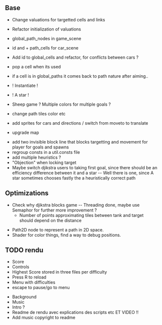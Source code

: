 ## Base
+ Change valuations for targetted cells and links
- Refactor initialization of valuations
+ global_path_nodes in game_scene
+ id and + path_cells for car_scene
+ Add id to global_cells and refactor, for conflicts between cars ?
+ pop a cell when its used
+ if a cell is in global_paths it comes back to path nature after aiming..

+ ! Instantiate !
+ ! A star !
+ Sheep game ? Multiple colors for multiple goals ?

+ change path tiles color etc
+ add sprites for cars and directions / switch from moveto to translate
+ upgrade map

* add two invisible block line that blocks targetting and movement for player for goals and spawns
* regroup consts in a util.consts file
* add multiple heuristics ?
* "Objection" when locking target
* Maybe switch djikstra users to taking first goal, since there should be an efficiency difference between it and a star
    -- Well there is one, since A star sometimes chooses fastly the a heuristically correct path


## Optimizations
+ Check why djikstra blocks game -- Threading done, maybe use Semaphor for further more improvement ?
    - Number of points approximating tiles between tank and target should depend on the distance
- Path2D node to represent a path in 2D space.
- Shader for color things, find a way to debug positions.

## TODO rendu

+ Score
+ Controls
+ Highest Score stored in three files per difficulty
+ Press R to reload
+ Menu with difficulties 
+ escape to pause/go to menu
- Background 
- Music
- Intro ?
- Readme de rendu avec explications des scripts etc ET VIDEO !!
- Add music copyright to readme


